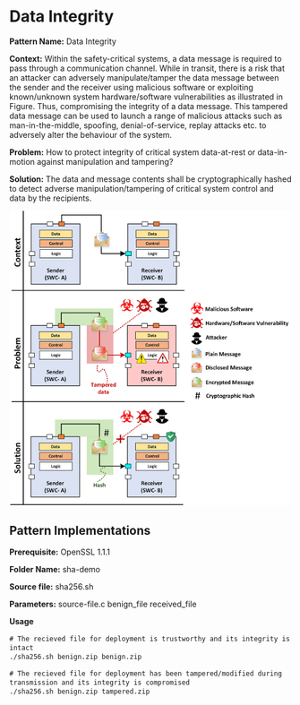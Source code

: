 
# Data Integrity 

**Pattern Name:** Data Integrity 

**Context:** Within the safety-critical systems, a data message is required to pass through a communication channel. While in transit, there is a risk that an attacker can adversely manipulate/tamper the data message between the sender and the receiver using malicious software or exploiting known/unknown system hardware/software vulnerabilities as illustrated in Figure. Thus, compromising the integrity of a data message. This tampered data message can be used to launch a range of malicious attacks such as man-in-the-middle, spoofing, denial-of-service, replay attacks etc. to adversely alter the behaviour of the system.

**Problem:** How to protect integrity of critical system data-at-rest or data-in-motion against manipulation and tampering?

**Solution:** The data and message contents shall be cryptographically hashed to detect adverse manipulation/tampering of critical system control and data by the recipients.

![Data Integrity Security Pattern](/images/Integrity.png)

## Pattern Implementations
    
**Prerequisite:** OpenSSL 1.1.1

**Folder Name:** sha-demo

**Source file:** sha256.sh

**Parameters:** source-file.c benign_file received_file

**Usage**
```
# The recieved file for deployment is trustworthy and its integrity is intact
./sha256.sh benign.zip benign.zip
```

```
# The recieved file for deployment has been tampered/modified during transmission and its integrity is compromised
./sha256.sh benign.zip tampered.zip
```
